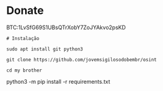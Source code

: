 # Donate 

BTC:1LvSfG69S1UBsQTrXobY7ZoJYAkvo2psKD

    # Instalação
    
    sudo apt install git python3 

    git clone https://github.com/jovemsigilosodobembr/osint

    cd my brother

   python3 -m pip install -r requirements.txt
